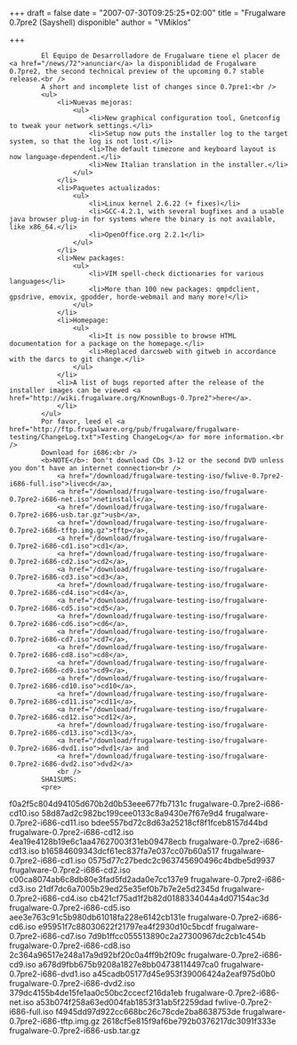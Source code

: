 
+++
draft = false
date = "2007-07-30T09:25:25+02:00"
title = "Frugalware 0.7pre2 (Sayshell) disponible"
author = "VMiklos"

+++

            El Equipo de Desarrolladore de Frugalware tiene el placer de <a href="/news/72">anunciar</a> la disponiblidad de Frugalware 0.7pre2, the second technical preview of the upcoming 0.7 stable release.<br />
            A short and incomplete list of changes since 0.7pre1:<br />
            <ul>
                <li>Nuevas mejoras:
                    <ul>
                        <li>New graphical configuration tool, Gnetconfig to tweak your network settings.</li>
                        <li>Setup now puts the installer log to the target system, so that the log is not lost.</li>
                        <li>The default timezone and keyboard layout is now language-dependent.</li>
                        <li>New Italian translation in the installer.</li>
                    </ul>
                </li>
                <li>Paquetes actualizados:
                    <ul>
                        <li>Linux kernel 2.6.22 (+ fixes)</li>
                        <li>GCC-4.2.1, with several bugfixes and a usable java browser plug-in for systems where the binary is not available, like x86_64.</li>
                        <li>OpenOffice.org 2.2.1</li>
                    </ul>
                </li>
                <li>New packages:
                    <ul>
                        <li>VIM spell-check dictionaries for various languages</li>
                        <li>More than 100 new packages: qmpdclient, gpsdrive, emovix, gpodder, horde-webmail and many more!</li>
                    </ul>
                </li>
                <li>Homepage:
                    <ul>
                        <li>It is now possible to browse HTML documentation for a package on the homepage.</li>
                        <li>Replaced darcsweb with gitweb in accordance with the darcs to git change.</li>
                    </ul>
                </li>
                <li>A list of bugs reported after the release of the installer images can be viewed <a href="http://wiki.frugalware.org/KnownBugs-0.7pre2">here</a>.
                </li>
            </ul>
            Por favor, leed el <a href="http://ftp.frugalware.org/pub/frugalware/frugalware-testing/ChangeLog.txt">Testing ChangeLog</a> for more information.<br />
            Download for i686:<br />
            <b>NOTE</b>: Don't download CDs 3-12 or the second DVD unless you don't have an internet connection<br />
                <a href="/download/frugalware-testing-iso/fwlive-0.7pre2-i686-full.iso">livecd</a>,
                <a href="/download/frugalware-testing-iso/frugalware-0.7pre2-i686-net.iso">netinstall</a>,
                <a href="/download/frugalware-testing-iso/frugalware-0.7pre2-i686-usb.tar.gz">usb</a>,
                <a href="/download/frugalware-testing-iso/frugalware-0.7pre2-i686-tftp.img.gz">tftp</a>,
                <a href="/download/frugalware-testing-iso/frugalware-0.7pre2-i686-cd1.iso">cd1</a>,
                <a href="/download/frugalware-testing-iso/frugalware-0.7pre2-i686-cd2.iso">cd2</a>,
                <a href="/download/frugalware-testing-iso/frugalware-0.7pre2-i686-cd3.iso">cd3</a>,
                <a href="/download/frugalware-testing-iso/frugalware-0.7pre2-i686-cd4.iso">cd4</a>,
                <a href="/download/frugalware-testing-iso/frugalware-0.7pre2-i686-cd5.iso">cd5</a>,
                <a href="/download/frugalware-testing-iso/frugalware-0.7pre2-i686-cd6.iso">cd6</a>,
                <a href="/download/frugalware-testing-iso/frugalware-0.7pre2-i686-cd7.iso">cd7</a>,
                <a href="/download/frugalware-testing-iso/frugalware-0.7pre2-i686-cd8.iso">cd8</a>,
                <a href="/download/frugalware-testing-iso/frugalware-0.7pre2-i686-cd9.iso">cd9</a>,
                <a href="/download/frugalware-testing-iso/frugalware-0.7pre2-i686-cd10.iso">cd10</a>,
                <a href="/download/frugalware-testing-iso/frugalware-0.7pre2-i686-cd11.iso">cd11</a>,
                <a href="/download/frugalware-testing-iso/frugalware-0.7pre2-i686-cd12.iso">cd12</a>,
                <a href="/download/frugalware-testing-iso/frugalware-0.7pre2-i686-cd13.iso">cd13</a>,
                <a href="/download/frugalware-testing-iso/frugalware-0.7pre2-i686-dvd1.iso">dvd1</a> and
                <a href="/download/frugalware-testing-iso/frugalware-0.7pre2-i686-dvd2.iso">dvd2</a>
                <br />
            SHA1SUMS:
            <pre>
f0a2f5c804d94105d670b2d0b53eee677fb7131c  frugalware-0.7pre2-i686-cd10.iso
58d87ad2c982bc199cee0133c8a9430e7f67e9d4  frugalware-0.7pre2-i686-cd11.iso
bdee557bd72c8d63a25218cf8f1fceb8157d44bd  frugalware-0.7pre2-i686-cd12.iso
4ea19e4128b19e6c1aa47627003f31eb09478ecb  frugalware-0.7pre2-i686-cd13.iso
b16584609343dcf61ec837fa7e037cc07b60a517  frugalware-0.7pre2-i686-cd1.iso
0575d77c27bedc2c963745690496c4bdbe5d9937  frugalware-0.7pre2-i686-cd2.iso
c00ca8074ab6c8db80e3fad5fd2ada0e7cc137e9  frugalware-0.7pre2-i686-cd3.iso
21df7dc6a7005b29ed25e35ef0b7b7e2e5d2345d  frugalware-0.7pre2-i686-cd4.iso
cb421cf75ad1f2b82d0188334044a4d07154ac3d  frugalware-0.7pre2-i686-cd5.iso
aee3e763c91c5b980db61018fa228e6142cb131e  frugalware-0.7pre2-i686-cd6.iso
e95951f7c88030622f21797ea4f2930d10c5bcdf  frugalware-0.7pre2-i686-cd7.iso
7d9b1ffcc055513890c2a27300967dc2cb1c454b  frugalware-0.7pre2-i686-cd8.iso
2c364a96517e248a17a9d92bf20c0a4ff9b2f09c  frugalware-0.7pre2-i686-cd9.iso
a678d9fbb675b9208a1827e8bb04738114497ca0  frugalware-0.7pre2-i686-dvd1.iso
a45cadb05177d45e953f39006424a2eaf975d0b0  frugalware-0.7pre2-i686-dvd2.iso
379dc4155b4de15fe1aa0c50bc2ccecf216da1eb  frugalware-0.7pre2-i686-net.iso
a53b074f258a63ed004fab1853f31ab5f2259dad  fwlive-0.7pre2-i686-full.iso
f4945dd97d922cc668bc26c78cde2ba8638753de  frugalware-0.7pre2-i686-tftp.img.gz
2618cf5e815f9af6be792b0376217dc3091f333e  frugalware-0.7pre2-i686-usb.tar.gz
            </pre>
            
        